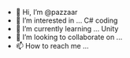 - 👋 Hi, I’m @pazzaar
- 👀 I’m interested in ... C# coding
- 🌱 I’m currently learning ... Unity
- 💞️ I’m looking to collaborate on ... 
- 📫 How to reach me ...

<!---
pazzaar/pazzaar is a ✨ special ✨ repository because its `README.md` (this file) appears on your GitHub profile.
You can click the Preview link to take a look at your changes.
--->
